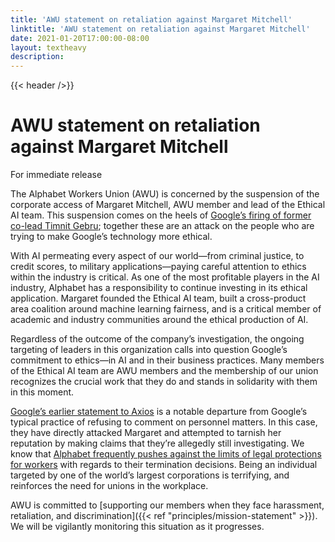 ```yaml
---
title: 'AWU statement on retaliation against Margaret Mitchell'
linktitle: 'AWU statement on retaliation against Margaret Mitchell'
date: 2021-01-20T17:00:00-08:00
layout: textheavy
description:
---
```


{{< header />}}

# AWU statement on retaliation against Margaret Mitchell

For immediate release

The Alphabet Workers Union (AWU) is concerned by the suspension of the corporate access of Margaret Mitchell, AWU member and lead of the Ethical AI team. This suspension comes on the heels of [Google’s firing of former co-lead Timnit Gebru](https://www.nytimes.com/2020/12/03/technology/google-researcher-timnit-gebru.html); together these are an attack on the people who are trying to make Google’s technology more ethical.

With AI permeating every aspect of our world—from criminal justice, to credit scores, to military applications—paying careful attention to ethics within the industry is critical. As one of the most profitable players in the AI industry, Alphabet has a responsibility to continue investing in its ethical application. Margaret founded the Ethical AI team, built a cross-product area coalition around machine learning fairness, and is a critical member of academic and industry communities around the ethical production of AI.

Regardless of the outcome of the company’s investigation, the ongoing targeting of leaders in this organization calls into question Google’s commitment to ethics—in AI and in their business practices. Many members of the Ethical AI team are AWU members and the membership of our union recognizes the crucial work that they do and stands in solidarity with them in this moment.

[Google’s earlier statement to Axios](https://www.axios.com/scoop-google-is-investigating-the-actions-of-another-top-ai-ethicist-50030739-ea3d-4ea2-b452-c228b4fc9773.html) is a notable departure from Google’s typical practice of refusing to comment on personnel matters. In this case, they have directly attacked Margaret and attempted to tarnish her reputation by making claims that they’re allegedly still investigating. We know that [Alphabet frequently pushes against the limits of legal protections for workers](https://www.forbes.com/sites/tomspiggle/2020/12/09/the-nlrb-accuses-google-of-retaliating-against-workers-trying-to-improve-their-working-conditions/?sh=1ca1ebbd76cf) with regards to their termination decisions. Being an individual targeted by one of the world’s largest corporations is terrifying, and reinforces the need for unions in the workplace.

AWU is committed to [supporting our members when they face harassment, retaliation, and discrimination]({{< ref "principles/mission-statement" >}}). We will be vigilantly monitoring this situation as it progresses.
